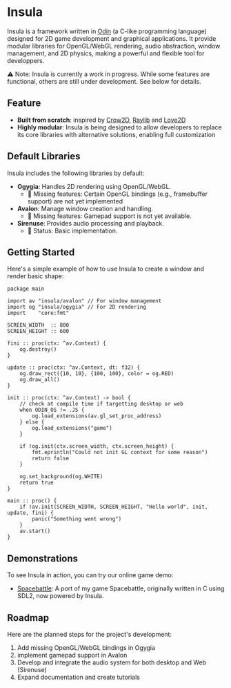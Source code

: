 # Insula
Insula is a framework written in [Odin](https://odin-lang.org) (a C-like programming language) designed for 2D game development and graphical applications. It provide
modular libraries for OpenGL/WebGL rendering, audio abstraction, window management, and 2D physics, making a powerful and flexible tool for developpers.


⚠️ Note: Insula is currently a work in progress. While some features are functional, others are still under development. See below for details.


## Feature
- **Built from scratch**: inspired by [Crow2D](https://github.com/gingerBill/crow2d/), [Raylib](https://github.com/raysan5/raylib) and [Love2D](https://www.love2d.org/)
- **Highly modular**: Insula is being designed to allow developers to replace its core libraries with alternative solutions, enabling full customization

## Default Libraries

Insula includes the following libraries by default:
- **Ogygia**: Handles 2D rendering using OpenGL/WebGL.
  - 🚧 Missing features: Certain OpenGL bindings (e.g., framebuffer support) are not yet implemented
- **Avalon**: Manage window creation and handling.
  - 🚧 Missing features: Gamepad support is not yet available.
- **Sirenuse**: Provides audio processing and playback.
  - 🚧 Status: Basic implementation.
  
## Getting Started

Here's a simple example of how to use Insula to create a window and render basic shape:
```odin
package main

import av "insula/avalon" // For window management
import og "insula/ogygia" // For 2D rendering
import    "core:fmt"

SCREEN_WIDTH  :: 800
SCREEN_HEIGHT :: 600

fini :: proc(ctx: ^av.Context) {
    og.destroy()
}

update :: proc(ctx: ^av.Context, dt: f32) {
    og.draw_rect({10, 10}, {100, 100}, color = og.RED)
    og.draw_all()
}

init :: proc(ctx: ^av.Context) -> bool {
    // check at compile time if targetting desktop or web
    when ODIN_OS != .JS {
        og.load_extensions(av.gl_set_proc_address)
    } else {
        og.load_extensions("game")
    }
	
    if !og.init(ctx.screen_width, ctx.screen_height) {
        fmt.eprintln("Could not init GL context for some reason")
        return false
    }
	
    og.set_background(og.WHITE)
    return true
}

main :: proc() {
    if !av.init(SCREEN_WIDTH, SCREEN_HEIGHT, "Hello world", init, update, fini) {
        panic("Something went wrong")
    }
    av.start()
}
```

## Demonstrations

To see Insula in action, you can try our online game demo:
- [Spacebattle](https://spad0n.github.io/avalon-demo): A port of my game Spacebattle, originally written in C using SDL2, now powered by Insula.

## Roadmap
Here are the planned steps for the project's development:
1. Add missing OpenGL/WebGL bindings in Ogygia
2. implement gamepad support in Avalon
3. Develop and integrate the audio system for both desktop and Web (Sirenuse)
4. Expand documentation and create tutorials

